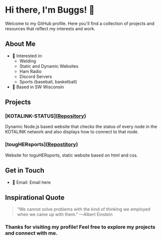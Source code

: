 # Hi there, I'm Buggs! 👋

Welcome to my GitHub profile. Here you'll find a collection of projects and resources that reflect my interests and work.

## About Me

- 🌟 Interested in:
  - Welding
  - Static and Dynamic Websites
  - Ham Radio
  - Discord Servers
  - Sports (baseball, basketball)
- 📍 Based in SW Wisconsin

## Projects

### [KOTALINK-STATUS](<a href=https://github.com/29henbar/KOTALINK-STATUS>Repository</a>)
Dynamic Node.js based website that checks the status of every node in the KOTALINK network and also displays how to connect to that node.

### [tougHERsports](<a href=https://github.com/29henbar/toughersports>Repostitory</a>)
Website for toguHERsports, static website based on html and css.

## Get in Touch

- 📧 Email: <a href-=mailto:oakgroveridgeservices@gmail.com>Email here</a>

## Inspirational Quote

> “We cannot solve problems with the kind of thinking we employed when we came up with them.” —Albert Einstein

### Thanks for visiting my profile! Feel free to explore my projects and connect with me.
